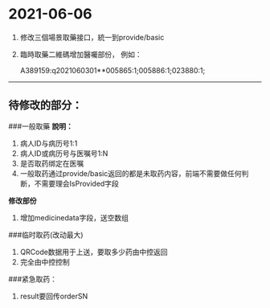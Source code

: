 # 2021-06-06 
1. 修改三個場景取藥接口，統一到provide/basic
2. 臨時取藥二維碼增加醫囑部份， 例如：


	A389159:q2021060301**005865:1;005886:1;023880:1;
---

## 待修改的部分：
###一般取藥
__說明：__
1. 病人ID与病历号1:1
2. 病人ID或病历号与医嘱号1:N
3. 是否取药绑定在医嘱
4. 一般取药通过provide/basic返回的都是未取药内容，前端不需要做任何判断，不需要理会IsProvided字段

__修改部份__
1. 增加medicinedata字段，送空数组


###临时取药(改动最大)
1. QRCode数据用于上送，要取多少药由中控返回
2. 完全由中控控制


###紧急取药：
1. result要回传orderSN


